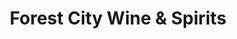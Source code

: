 ---
title: "Forest City Wine & Spirits"
url: /middletown/forest-city-wine-und-spirits/
shop: Spirituosen
---